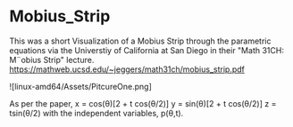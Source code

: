 # Mobius_Strip

This was a short Visualization of a Mobius Strip through the parametric equations via the 
Universtiy of California at San Diego in their "Math 31CH: M¨obius Strip" lecture.
https://mathweb.ucsd.edu/~jeggers/math31ch/mobius_strip.pdf

![linux-amd64/Assets/PitcureOne.png]

As per the paper,
x = cos(θ)[2 + t cos(θ/2)]
y = sin(θ)[2 + t cos(θ/2)]
z = tsin(θ/2)
with the independent variables, p(θ,t).

